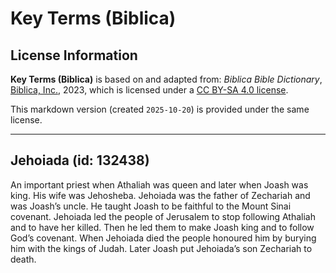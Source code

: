 # Key Terms (Biblica)

## License Information

**Key Terms (Biblica)** is based on and adapted from: _Biblica Bible Dictionary_, [Biblica, Inc.](https://www.biblica.com/), 2023, which is licensed under a [CC BY-SA 4.0 license](https://creativecommons.org/licenses/by-sa/4.0/legalcode.en).

This markdown version (created `2025-10-20`) is provided under the same license.



--------------------------------

## Jehoiada (id: 132438)

An important priest when Athaliah was queen and later when Joash was king. His wife was Jehosheba. Jehoiada was the father of Zechariah and was Joash’s uncle. He taught Joash to be faithful to the Mount Sinai covenant. Jehoiada led the people of Jerusalem to stop following Athaliah and to have her killed. Then he led them to make Joash king and to follow God’s covenant. When Jehoiada died the people honoured him by burying him with the kings of Judah. Later Joash put Jehoiada’s son Zechariah to death.



